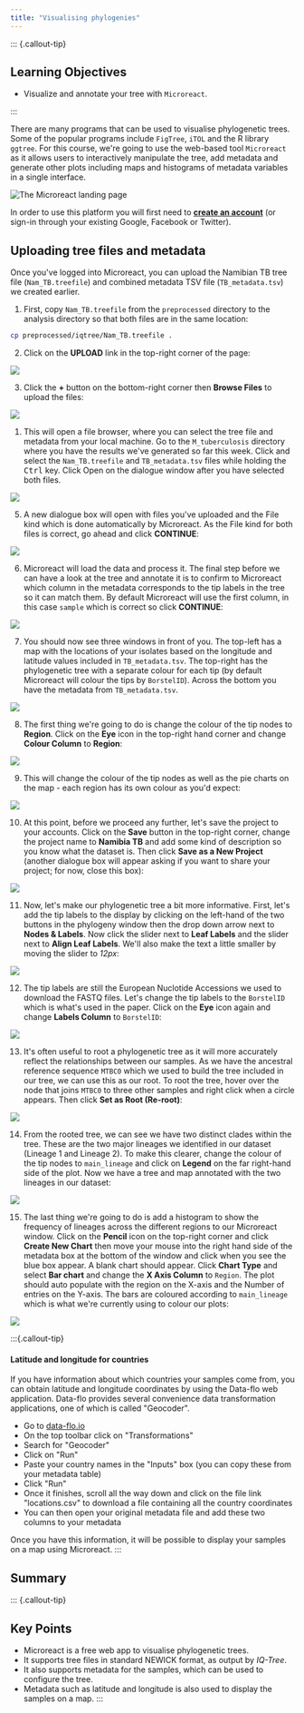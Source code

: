 ```yaml
---
title: "Visualising phylogenies"
---
```


::: {.callout-tip}
## Learning Objectives

- Visualize and annotate your tree with `Microreact`.

:::

There are many programs that can be used to visualise phylogenetic trees.  Some of the popular programs include `FigTree`, `iTOL` and the R library `ggtree`.  For this course, we're going to use the web-based tool `Microreact` as it allows users to interactively manipulate the tree, add metadata and generate other plots including maps and histograms of metadata variables in a single interface.

![The Microreact landing page](images/microreact_landing.png)

In order to use this platform you will first need to [**create an account**](https://microreact.org/api/auth/signin) (or sign-in through your existing Google, Facebook or Twitter).

## Uploading tree files and metadata

Once you've logged into Microreact, you can upload the Namibian TB tree file (`Nam_TB.treefile`) and combined metadata TSV file (`TB_metadata.tsv`) we created earlier. 

1. First, copy `Nam_TB.treefile` from the `preprocessed` directory to the analysis directory so that both files are in the same location:

```bash
cp preprocessed/iqtree/Nam_TB.treefile . 
```

2. Click on the **UPLOAD** link in the top-right corner of the page:

![](images/microreact_upload1.png)

3. Click the **+** button on the bottom-right corner then **Browse Files** to upload the files:

![](images/microreact_upload2.png)

1. This will open a file browser, where you can select the tree file and metadata from your local machine. Go to the `M_tuberculosis` directory where you have the results we've generated so far this week. Click and select the `Nam_TB.treefile` and `TB_metadata.tsv` files while holding the <kbd>Ctrl</kbd> key. Click Open on the dialogue window after you have selected both files.

![](images/microreact_upload3.png)

5. A new dialogue box will open with files you've uploaded and the File kind which is done automatically by Microreact.  As the File kind for both files is correct, go ahead and click **CONTINUE**:

![](images/microreact_upload4.png)

6. Microreact will load the data and process it.  The final step before we can have a look at the tree and annotate it is to confirm to Microreact which column in the metadata corresponds to the tip labels in the tree so it can match them.  By default Microreact will use the first column, in this case `sample` which is correct so click **CONTINUE**:

![](images/microreact_upload5.png)

7. You should now see three windows in front of you.  The top-left has a map with the locations of your isolates based on the longitude and latitude values included in `TB_metadata.tsv`.  The top-right has the phylogenetic tree with a separate colour for each tip (by default Microreact will colour the tips by `BorstelID`).  Across the bottom you have the metadata from `TB_metadata.tsv`.

![](images/microreact_loaded.png)

8. The first thing we're going to do is change the colour of the tip nodes to **Region**.  Click on the **Eye** icon in the top-right hand corner and change **Colour Column** to **Region**: 

![](images/microreact_region1.png)

9. This will change the colour of the tip nodes as well as the pie charts on the map - each region has its own colour as you'd expect:

![](images/microreact_region2.png)

10. At this point, before we proceed any further, let's save the project to your accounts. Click on the **Save** button in the top-right corner, change the project name to **Namibia TB** and add some kind of description so you know what the dataset is.  Then click **Save as a New Project** (another dialogue box will appear asking if you want to share your project; for now, close this box):

![](images/microreact_save.png)

11. Now, let's make our phylogenetic tree a bit more informative.  First, let's add the tip labels to the display by clicking on the left-hand of the two buttons in the phylogeny window then the drop down arrow next to **Nodes & Labels**. Now click the slider next to **Leaf Labels** and the slider next to **Align Leaf Labels**. We'll also make the text a little smaller by moving the slider to _12px_:

![](images/microreact_tips1.png)

12. The tip labels are still the European Nuclotide Accessions we used to download the FASTQ files. Let's change the tip labels to the `BorstelID` which is what's used in the paper.  Click on the **Eye** icon again and change **Labels Column** to `BorstelID`:

![](images/microreact_tips2.png)

13. It's often useful to root a phylogenetic tree as it will more accurately reflect the relationships between our samples.  As we have the ancestral reference sequence `MTBC0` which we used to build the tree included in our tree, we can use this as our root. To root the tree, hover over the node that joins `MTBC0` to three other samples and right click when a circle appears. Then click **Set as Root (Re-root)**:

![](images/microreact_root.png)

14. From the rooted tree, we can see we have two distinct clades within the tree.  These are the two major lineages we identified in our dataset (Lineage 1 and Lineage 2). To make this clearer, change the colour of the tip nodes to `main_lineage` and click on **Legend** on the far right-hand side of the plot. Now we have a tree and map annotated with the two lineages in our dataset:

![](images/microreact_lineage.png)

15. The last thing we're going to do is add a histogram to show the frequency of lineages across the different regions to our Microreact window. Click on the **Pencil** icon on the top-right corner and click **Create New Chart** then move your mouse into the right hand side of the metadata box at the bottom of the window and click when you see the blue box appear. A blank chart should appear. Click **Chart Type** and select **Bar chart** and change the **X Axis Column** to `Region`.  The plot should auto populate with the region on the X-axis and the Number of entries on the Y-axis.  The bars are coloured according to `main_lineage` which is what we're currently using to colour our plots:

![](images/microreact_hist.png)

:::{.callout-tip}
#### Latitude and longitude for countries

If you have information about which countries your samples come from, you can obtain latitude and longitude coordinates by using the Data-flo web application.
Data-flo provides several convenience data transformation applications, one of which is called "Geocoder".

- Go to [data-flo.io](https://data-flo.io/)
- On the top toolbar click on "Transformations"
- Search for "Geocoder"
- Click on "Run"
- Paste your country names in the "Inputs" box (you can copy these from your metadata table)
- Click "Run"
- Once it finishes, scroll all the way down and click on the file link "locations.csv" to download a file containing all the country coordinates
- You can then open your original metadata file and add these two columns to your metadata

Once you have this information, it will be possible to display your samples on a map using Microreact. 
:::


## Summary

::: {.callout-tip}
## Key Points

- Microreact is a free web app to visualise phylogenetic trees. 
- It supports tree files in standard NEWICK format, as output by _IQ-Tree_. 
- It also supports metadata for the samples, which can be used to configure the tree. 
- Metadata such as latitude and longitude is also used to display the samples on a map. 
:::